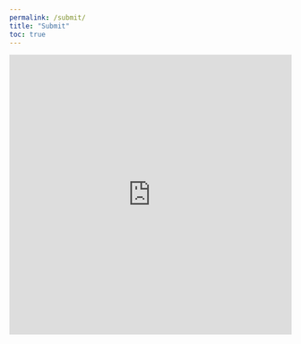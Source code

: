 ```yaml
---
permalink: /submit/
title: "Submit"
toc: true
---
```


<iframe src="http://codalab.lisn.upsaclay.fr/competitions/submission_widget/6618/" style="height: 500px; width: 100%; border: none;"></iframe>
